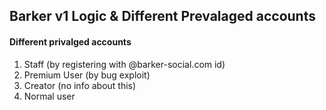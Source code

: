 ## Barker v1 Logic & Different Prevalaged accounts

#### Different privalged accounts

1. Staff (by registering with @barker-social.com id)
2. Premium User (by bug exploit)
3. Creator (no info about this)
4. Normal user
